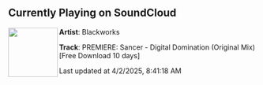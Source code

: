 ## Currently Playing on SoundCloud

[<img align="left" width="100" src="https://i1.sndcdn.com/artworks-ED4KJ6RJcROHsOMg-GtSmGA-t500x500.jpg">](https://soundcloud.com/blackworksclub/premiere-sancer-digital-domination-original-mix)

**Artist**: Blackworks 

**Track**: PREMIERE: Sancer - Digital Domination (Original Mix) [Free Download 10 days]

Last updated at 4/2/2025, 8:41:18 AM
